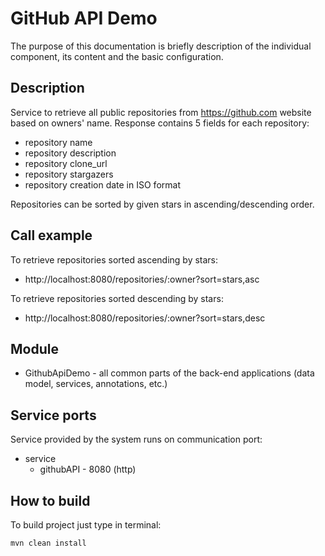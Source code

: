 # GitHub API Demo
The purpose of this documentation is briefly description of the individual component, its content and the basic configuration.


## Description
Service to retrieve all public repositories from https://github.com website based on owners' name.
Response contains 5 fields for each repository:
* repository name
* repository description
* repository clone_url
* repository stargazers
* repository creation date in ISO format

Repositories can be sorted by given stars in ascending/descending order.

## Call example
To retrieve repositories sorted ascending by stars:
* http://localhost:8080/repositories/:owner?sort=stars,asc

To retrieve repositories sorted descending by stars:
* http://localhost:8080/repositories/:owner?sort=stars,desc

## Module
* GithubApiDemo - all common parts of the back-end applications (data model, services, annotations, etc.) 


## Service ports
Service provided by the system runs on communication port:
* service
    * githubAPI - 8080 (http)

## How to build
To build project just type in terminal:
```
mvn clean install
```